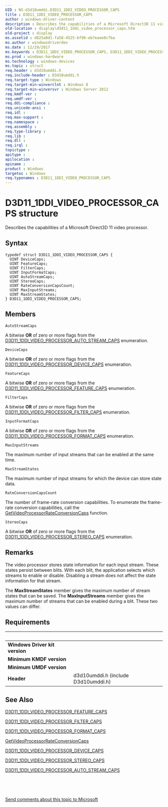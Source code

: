 ```yaml
---
UID : NS:d3d10umddi.D3D11_1DDI_VIDEO_PROCESSOR_CAPS
title : D3D11_1DDI_VIDEO_PROCESSOR_CAPS
author : windows-driver-content
description : Describes the capabilities of a Microsoft Direct3D 11 video processor.
old-location : display\d3d11_1ddi_video_processor_caps.htm
old-project : display
ms.assetid : d825a0d1-fa58-4525-bf90-eb7eaee0cfba
ms.author : windowsdriverdev
ms.date : 12/29/2017
ms.keywords : D3D11_1DDI_VIDEO_PROCESSOR_CAPS, D3D11_1DDI_VIDEO_PROCESSOR_CAPS structure [Display Devices], display.d3d11_1ddi_video_processor_caps, d3d10umddi/D3D11_1DDI_VIDEO_PROCESSOR_CAPS
ms.prod : windows-hardware
ms.technology : windows-devices
ms.topic : struct
req.header : d3d10umddi.h
req.include-header : D3d10umddi.h
req.target-type : Windows
req.target-min-winverclnt : Windows 8
req.target-min-winversvr : Windows Server 2012
req.kmdf-ver : 
req.umdf-ver : 
req.ddi-compliance : 
req.unicode-ansi : 
req.idl : 
req.max-support : 
req.namespace : 
req.assembly : 
req.type-library : 
req.lib : 
req.dll : 
req.irql : 
topictype : 
apitype : 
apilocation : 
apiname : 
product : Windows
targetos : Windows
req.typenames : D3D11_1DDI_VIDEO_PROCESSOR_CAPS
---
```


# D3D11_1DDI_VIDEO_PROCESSOR_CAPS structure
Describes the capabilities of a Microsoft Direct3D 11 video processor.

## Syntax
````
typedef struct D3D11_1DDI_VIDEO_PROCESSOR_CAPS {
  UINT DeviceCaps;
  UINT FeatureCaps;
  UINT FilterCaps;
  UINT InputFormatCaps;
  UINT AutoStreamCaps;
  UINT StereoCaps;
  UINT RateConversionCapsCount;
  UINT MaxInputStreams;
  UINT MaxStreamStates;
} D3D11_1DDI_VIDEO_PROCESSOR_CAPS;
````

## Members


`AutoStreamCaps`

A bitwise <b>OR</b> of zero or more flags from the <a href="..\d3d10umddi\ne-d3d10umddi-d3d11_1ddi_video_processor_auto_stream_caps.md">D3D11_1DDI_VIDEO_PROCESSOR_AUTO_STREAM_CAPS</a> enumeration.

`DeviceCaps`

A bitwise <b>OR</b> of zero or more flags from the <a href="..\d3d10umddi\ne-d3d10umddi-d3d11_1ddi_video_processor_device_caps.md">D3D11_1DDI_VIDEO_PROCESSOR_DEVICE_CAPS</a> enumeration.

`FeatureCaps`

A bitwise <b>OR</b> of zero or more flags from the <a href="..\d3d10umddi\ne-d3d10umddi-d3d11_1ddi_video_processor_feature_caps.md">D3D11_1DDI_VIDEO_PROCESSOR_FEATURE_CAPS</a> enumeration.

`FilterCaps`

A bitwise <b>OR</b> of zero or more flags from the <a href="..\d3d10umddi\ne-d3d10umddi-d3d11_1ddi_video_processor_filter_caps.md">D3D11_1DDI_VIDEO_PROCESSOR_FILTER_CAPS</a> enumeration.

`InputFormatCaps`

A bitwise <b>OR</b> of zero or more flags from the <a href="..\d3d10umddi\ne-d3d10umddi-d3d11_1ddi_video_processor_format_caps.md">D3D11_1DDI_VIDEO_PROCESSOR_FORMAT_CAPS</a> enumeration.

`MaxInputStreams`

The maximum number of input streams that can be enabled at the same time.

`MaxStreamStates`

The maximum number of input streams for which the device can store state data.

`RateConversionCapsCount`

The number of frame-rate conversion capabilities. To enumerate the frame-rate conversion capabilities, call the <a href="..\d3d10umddi\nc-d3d10umddi-pfnd3d11_1ddi_getvideoprocessorrateconversioncaps.md">GetVideoProcessorRateConversionCaps</a> function.

`StereoCaps`

A bitwise <b>OR</b> of zero or more flags from the <a href="..\d3d10umddi\ne-d3d10umddi-d3d11_1ddi_video_processor_stereo_caps.md">D3D11_1DDI_VIDEO_PROCESSOR_STEREO_CAPS</a> enumeration.

## Remarks
The video processor stores state information for each input stream. These states persist between blits. With each blit, the application selects which streams to enable or disable. Disabling a stream does not affect the state information for that stream.

The <b>MaxStreamStates</b> member gives the maximum number of stream states that can be saved. The <b>MaxInputStreams</b> member gives the maximum number of streams that can be enabled during a blit. These two values can differ.

## Requirements
| &nbsp; | &nbsp; |
| ---- |:---- |
| **Windows Driver kit version** |  |
| **Minimum KMDF version** |  |
| **Minimum UMDF version** |  |
| **Header** | d3d10umddi.h (include D3d10umddi.h) |

## See Also

<a href="..\d3d10umddi\ne-d3d10umddi-d3d11_1ddi_video_processor_feature_caps.md">D3D11_1DDI_VIDEO_PROCESSOR_FEATURE_CAPS</a>

<a href="..\d3d10umddi\ne-d3d10umddi-d3d11_1ddi_video_processor_filter_caps.md">D3D11_1DDI_VIDEO_PROCESSOR_FILTER_CAPS</a>

<a href="..\d3d10umddi\ne-d3d10umddi-d3d11_1ddi_video_processor_format_caps.md">D3D11_1DDI_VIDEO_PROCESSOR_FORMAT_CAPS</a>

<a href="..\d3d10umddi\nc-d3d10umddi-pfnd3d11_1ddi_getvideoprocessorrateconversioncaps.md">GetVideoProcessorRateConversionCaps</a>

<a href="..\d3d10umddi\ne-d3d10umddi-d3d11_1ddi_video_processor_device_caps.md">D3D11_1DDI_VIDEO_PROCESSOR_DEVICE_CAPS</a>

<a href="..\d3d10umddi\ne-d3d10umddi-d3d11_1ddi_video_processor_stereo_caps.md">D3D11_1DDI_VIDEO_PROCESSOR_STEREO_CAPS</a>

<a href="..\d3d10umddi\ne-d3d10umddi-d3d11_1ddi_video_processor_auto_stream_caps.md">D3D11_1DDI_VIDEO_PROCESSOR_AUTO_STREAM_CAPS</a>

 

 

<a href="mailto:wsddocfb@microsoft.com?subject=Documentation%20feedback [display\display]:%20D3D11_1DDI_VIDEO_PROCESSOR_CAPS structure%20 RELEASE:%20(12/29/2017)&amp;body=%0A%0APRIVACY STATEMENT%0A%0AWe use your feedback to improve the documentation. We don't use your email address for any other purpose, and we'll remove your email address from our system after the issue that you're reporting is fixed. While we're working to fix this issue, we might send you an email message to ask for more info. Later, we might also send you an email message to let you know that we've addressed your feedback.%0A%0AFor more info about Microsoft's privacy policy, see http://privacy.microsoft.com/en-us/default.aspx." title="Send comments about this topic to Microsoft">Send comments about this topic to Microsoft</a>